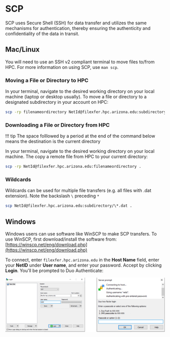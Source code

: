 # SCP

SCP uses Secure Shell (SSH) for data transfer and utilizes the same mechanisms for authentication, thereby ensuring the authenticity and confidentiality of the data in transit.

## Mac/Linux

You will need to use an SSH v2 compliant terminal to move files to/from HPC. For more information on using SCP, use `man scp`.

### Moving a File or Directory to HPC

In your terminal, navigate to the desired working directory on your local machine (laptop or desktop usually). To move a file or directory to a designated subdirectory in your account on HPC:

```bash
scp -rp filenameordirectory NetId@filexfer.hpc.arizona.edu:subdirectory
```

### Downloading a File or Directory from HPC

!!! tip
    The space folllowed by a period at the end of the command below means the destination is the current directory

In your terminal, navigate to the desired working directory on your local machine. The copy a remote file from HPC to your current directory:
```bash
scp -rp NetId@filexfer.hpc.arizona.edu:filenameordirectory .
```

### Wildcards

Wildcards can be used for multiple file transfers (e.g. all files with .dat extension). Note the backslash ```\``` preceding ```*```

```bash
scp NetId@filexfer.hpc.arizona.edu:subdirectory/\*.dat .
```

## Windows

Windows users can use software like WinSCP to make SCP transfers. To use WinSCP, first download/install the software from: [https://winscp.net/eng/download.php](https://winscp.net/eng/download.php)

To connect, enter ```filexfer.hpc.arizona.edu``` in the **Host Name** field, enter your **NetID** under **User name**, and enter your password. Accept by clicking **Login**. You'll be prompted to Duo Authenticate:

<img src="images/WinSCP_login.png" style="width:800px;">